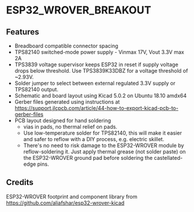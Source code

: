# ESP32_WROVER_BREAKOUT

## Features
* Breadboard compatible connector spacing
* TPS82140  switched-mode power supply - Vinmax 17V, Vout 3.3V max 2A
* TPS3839 voltage supervisor keeps ESP32 in reset if supply voltage drops below threshold. Use TPS3839K33DBZ for a voltage threshold of ~2.93V.
* Solder jumper to select between external regulated 3.3V supply or TPS82140 output.
* Schematic and board layout using Kicad 5.0.2 on Ubuntu 18.10 amdx64
* Gerber files generated using instructions at https://support.jlcpcb.com/article/44-how-to-export-kicad-pcb-to-gerber-files
* PCB layout designed for hand soldering
  * vias in pads, no thermal relief on pads. 
  * Use low-temperature solder for TPS82140, this will make it easier and safer to reflow with a DIY process, e.g. electric skillet. 
  * There's no need to risk damage to the ESP32-WROVER module by reflow-soldering it. Just apply thermal grease (not solder paste) on the ESP32-WROVER ground pad before soldering the castellated-edge pins.

## Credits
ESP32-WROVER footprint and component library from https://github.com/aliafshar/esp32-wrover-kicad
